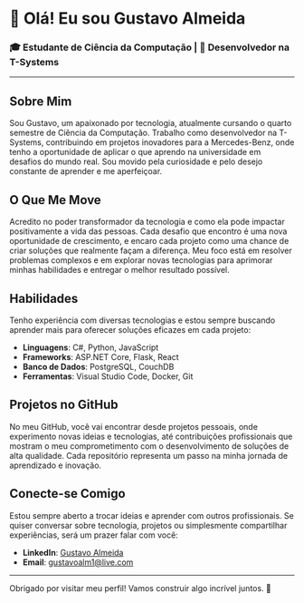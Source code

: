 # 👋 Olá! Eu sou Gustavo Almeida

### 🎓 Estudante de Ciência da Computação | 💼 Desenvolvedor na T-Systems

---

## Sobre Mim
Sou Gustavo, um apaixonado por tecnologia, atualmente cursando o quarto semestre de Ciência da Computação. Trabalho como desenvolvedor na T-Systems, contribuindo em projetos inovadores para a Mercedes-Benz, onde tenho a oportunidade de aplicar o que aprendo na universidade em desafios do mundo real. Sou movido pela curiosidade e pelo desejo constante de aprender e me aperfeiçoar.

## O Que Me Move
Acredito no poder transformador da tecnologia e como ela pode impactar positivamente a vida das pessoas. Cada desafio que encontro é uma nova oportunidade de crescimento, e encaro cada projeto como uma chance de criar soluções que realmente façam a diferença. Meu foco está em resolver problemas complexos e em explorar novas tecnologias para aprimorar minhas habilidades e entregar o melhor resultado possível.

## Habilidades
Tenho experiência com diversas tecnologias e estou sempre buscando aprender mais para oferecer soluções eficazes em cada projeto:

- **Linguagens**: C#, Python, JavaScript
- **Frameworks**: ASP.NET Core, Flask, React
- **Banco de Dados**: PostgreSQL, CouchDB
- **Ferramentas**: Visual Studio Code, Docker, Git

## Projetos no GitHub
No meu GitHub, você vai encontrar desde projetos pessoais, onde experimento novas ideias e tecnologias, até contribuições profissionais que mostram o meu comprometimento com o desenvolvimento de soluções de alta qualidade. Cada repositório representa um passo na minha jornada de aprendizado e inovação.

## Conecte-se Comigo
Estou sempre aberto a trocar ideias e aprender com outros profissionais. Se quiser conversar sobre tecnologia, projetos ou simplesmente compartilhar experiências, será um prazer falar com você:

- **LinkedIn**: [Gustavo Almeida](https://www.linkedin.com/in/seuperfil)
- **Email**: gustavoalm1@live.com

---

Obrigado por visitar meu perfil! Vamos construir algo incrível juntos. 🚀

